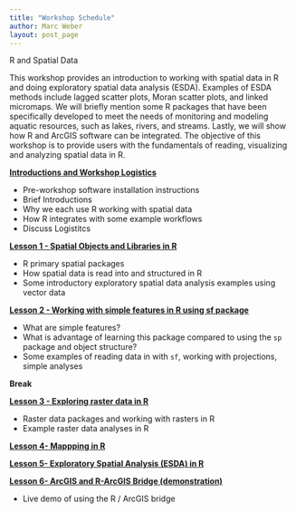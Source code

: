 ```yaml
---
title: "Workshop Schedule"
author: Marc Weber
layout: post_page
---
```


R and Spatial Data

This workshop provides an introduction to working with spatial data in R and doing exploratory spatial data analysis (ESDA).  Examples of ESDA methods include lagged scatter plots, Moran scatter plots, and linked micromaps.  We will briefly mention some R packages that have been specifically developed to meet the needs of monitoring and modeling aquatic resources, such as lakes, rivers, and streams.  Lastly, we will show how R and ArcGIS software can be integrated.  The objective of this workshop is to provide users with the fundamentals of reading, visualizing and analyzing spatial data in R.


[**Introductions and Workshop Logistics**](https://mhweber.github.io/AWRA_GIS_R_Workshop/2018/04/22/Workshop-Schedule) 

  - Pre-workshop software installation instructions
  - Brief Introductions
  - Why we each use R working with spatial data
  - How R integrates with some example workflows
  - Discuss Logistitcs


[**Lesson 1 - Spatial Objects and Libraries in R**](https://mhweber.github.io/AWRA_GIS_R_Workshop/2018/04/22/04-Spatial-Data-In-R-sp) 

  - R primary spatial packages 
  - How spatial data is read into and structured in R
  - Some introductory exploratory spatial data analysis examples using vector data


[**Lesson 2 - Working with simple features in R using sf package**](https://mhweber.github.io/AWRA_GIS_R_Workshop/2018/04/22/05-Spatial-Data-In-R-sf) 

  - What are simple features?
  - What is advantage of learning this package compared to using the `sp` package and object structure?
  - Some examples of reading data in with `sf`, working with projections, simple analyses


**Break**


[**Lesson 3 - Exploring raster data in R**](https://mhweber.github.io/AWRA_GIS_R_Workshop/2018/04/22/06-Spatial-Data-Raster)

  - Raster data packages and working with rasters in R
  - Example raster data analyses in R

[**Lesson 4- Mappping in R**](https://mhweber.github.io/AWRA_GIS_R_Workshop/2018/04/22/07-Quick-maps-in-R)

[**Lesson 5- Exploratory Spatial Analysis (ESDA) in R**](https://mhweber.github.io/AWRA_GIS_R_Workshop/2018/04/22/08-ESDA-in-R)

[**Lesson 6- ArcGIS and R-ArcGIS Bridge (demonstration)**](https://mhweber.github.io/AWRA_GIS_R_Workshop/2018/04/22/09R-ArcGIS-Bridge)

  - Live demo of using the R / ArcGIS bridge

